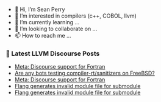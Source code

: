 - 👋 Hi, I’m Sean Perry
- 👀 I’m interested in compilers (c++, COBOL, llvm)
- 🌱 I’m currently learning ...
- 💞️ I’m looking to collaborate on ...
- 📫 How to reach me ...

<!---
s66perry/s66perry is a ✨ special ✨ repository because its `README.md` (this file) appears on your GitHub profile.
You can click the Preview link to take a look at your changes.
--->
### 📕 Latest LLVM Discourse Posts

<!-- DISCOURSE-LLVM:START -->
- [Meta: Discourse support for Fortran](https://discourse.llvm.org/t/meta-discourse-support-for-fortran/86861#post_3)
- [Are any bots testing compiler-rt/sanitizers on FreeBSD?](https://discourse.llvm.org/t/are-any-bots-testing-compiler-rt-sanitizers-on-freebsd/86815#post_3)
- [Meta: Discourse support for Fortran](https://discourse.llvm.org/t/meta-discourse-support-for-fortran/86861#post_2)
- [Flang generates invalid module file for submodule](https://discourse.llvm.org/t/flang-generates-invalid-module-file-for-submodule/86860#post_5)
- [Flang generates invalid module file for submodule](https://discourse.llvm.org/t/flang-generates-invalid-module-file-for-submodule/86860#post_4)
<!-- DISCOURSE-LLVM:END -->
